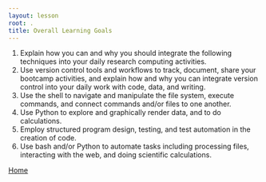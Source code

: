 ```yaml
---
layout: lesson
root: .
title: Overall Learning Goals
---
```


1. Explain how you can and why you should integrate the following techniques into your daily research computing activities.
  2. Use version control tools and workflows to track, document, share your bootcamp activities, and explain how and why you can integrate version control into your daily work with code, data, and writing.
  3. Use the shell to navigate and manipulate the file system, execute commands, and connect commands and/or files to one another.
  4. Use Python to explore and graphically render data, and to do calculations.
  5. Employ structured program design, testing, and test automation in the creation of code.
  6. Use bash and/or Python to automate tasks including processing files, interacting with the web, and doing scientific calculations.

[Home](index.html#topics)
